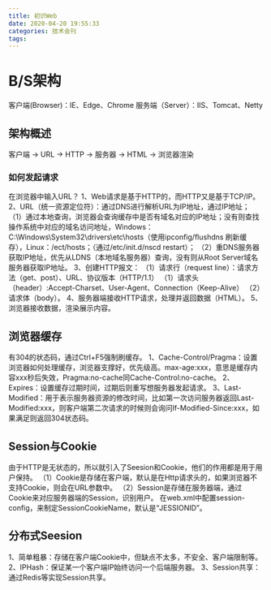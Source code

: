 ```yaml
---
title: 初识Web
date: 2020-04-20 19:55:33
categories: 技术会刊
tags:
---
```


# B/S架构
客户端(Browser)：IE、Edge、Chrome
服务端（Server）：IIS、Tomcat、Netty

## 架构概述
客户端 -> URL -> HTTP -> 服务器 -> HTML -> 浏览器渲染

<!--more-->

### 如何发起请求
在浏览器中输入URL？
1、Web请求是基于HTTP的，而HTTP又是基于TCP/IP。
2、URL（统一资源定位符）：通过DNS进行解析URL为IP地址，通过IP地址；
（1）通过本地查询，浏览器会查询缓存中是否有域名对应的IP地址；没有则‪查找操作系统中对应的域名访问地址，Windows：C:\Windows\System32\drivers\etc\hosts（使用ipconfig/flushdns 刷新缓存），Linux：/ect/hosts；（通过/etc/init.d/nscd restart）；
（2）重DNS服务器获取IP地址，优先从LDNS（本地域名服务器）查询，没有则从Root Server域名服务器获取IP地址。
3、创建HTTP报文：
（1）请求行（request line）：请求方法（get、post）、URL、协议版本（HTTP/1.1）
（1）请求头（header）:Accept-Charset、User-Agent、Connection（Keep-Alive）
（2）请求体（body）。
4、服务器端接收HTTP请求，处理并返回数据（HTML）。
5、浏览器接收数据，渲染展示内容。


## 浏览器缓存
有304的状态码，通过Ctrl+F5强制刷缓存。
1、Cache-Control/Pragma：设置浏览器如何处理缓存，浏览器支撑好，优先级高。max-age:xxx，意思是缓存内容xxx秒后失效，Pragma:no-cache同Cache-Control:no-cache。
2、Expires：设置缓存过期时间，过期后则重写想服务器发起请求。
3、Last-Modified：用于表示服务器资源的修改时间，比如第一次访问服务器返回Last-Modified:xxx，则客户端第二次请求的时候则会询问If-Modified-Since:xxx，如果满足则返回304状态码。

## Session与Cookie
由于HTTP是无状态的，所以就引入了Seesion和Cookie，他们的作用都是用于用户保持。
（1）Cookie是存储在客户端，默认是在Http请求头的，如果浏览器不支持Cookie，则会在URL参数中。
（2）Session是存储在服务器端，通过Cookie来对应服务器端的Session，识别用户。 在web.xml中配置session-config，来制定SessionCookieName，默认是“JESSIONID”。

## 分布式Seesion
1、简单粗暴：存储在客户端Cookie中，但缺点不太多，不安全、客户端限制等。
2、IPHash：保证某一个客户端IP始终访问一个后端服务器。
3、Session共享：通过Redis等实现Session共享。
